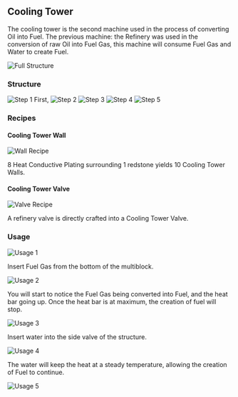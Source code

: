 ## Cooling Tower
The cooling tower is the second machine used in the process of converting Oil into Fuel. The previous machine: the Refinery was used in the conversion of raw Oil into Fuel Gas, this machine will consume Fuel Gas and Water to create Fuel.

![Full Structure](../img/Blocks/Multiblocks/CoolingTower/step_5.png)

### Structure
![Step 1](../img/Blocks/Multiblocks/CoolingTower/step_1.png)
First, 
![Step 2](../img/Blocks/Multiblocks/CoolingTower/step_2.png)
![Step 3](../img/Blocks/Multiblocks/CoolingTower/step_3.png)
![Step 4](../img/Blocks/Multiblocks/CoolingTower/step_4.png) 
![Step 5](../img/Blocks/Multiblocks/CoolingTower/step_5.png)

### Recipes
#### Cooling Tower Wall
![Wall Recipe](../img/Blocks/Multiblocks/CoolingTower/recipe_wall.png)

8 Heat Conductive Plating surrounding 1 redstone yields 10 Cooling Tower Walls.

#### Cooling Tower Valve
![Valve Recipe](../img/Blocks/Multiblocks/CoolingTower/recipe_valve.png)

A refinery valve is directly crafted into a Cooling Tower Valve.


### Usage
![Usage 1](../img/Blocks/Multiblocks/CoolingTower/usage_1.png)

Insert Fuel Gas from the bottom of the multiblock.

![Usage 2](../img/Blocks/Multiblocks/CoolingTower/usage_2.png)

You will start to notice the Fuel Gas being converted into Fuel, and the heat bar going up. Once the heat bar is at maximum, the creation of fuel will stop.

![Usage 3](../img/Blocks/Multiblocks/CoolingTower/usage_3.png)

Insert water into the side valve of the structure.

![Usage 4](../img/Blocks/Multiblocks/CoolingTower/usage_4.png)

The water will keep the heat at a steady temperature, allowing the creation of Fuel to continue.

![Usage 5](../img/Blocks/Multiblocks/CoolingTower/usage_5.png)